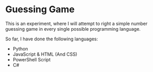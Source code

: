 # Guessing Game
This is an experiment, where I will attempt to right a simple number guessing game in every single possible programming language.

So far, I have done the following languages:
- Python
- JavaScript & HTML (And CSS)
- PowerShell Script
- C#